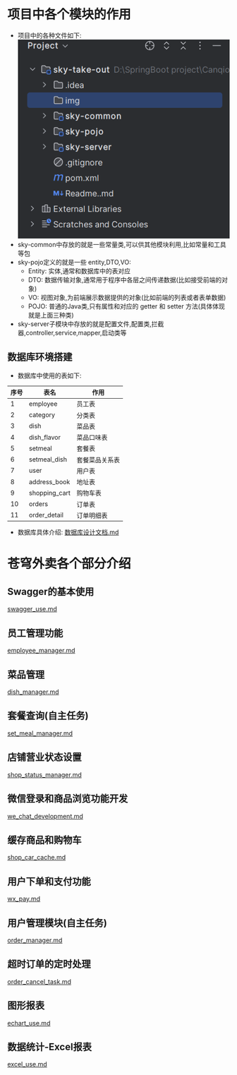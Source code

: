 # 项目中各个模块的作用
- 项目中的各种文件如下:
![img.png](img%2Fimg.png)
- sky-common中存放的就是一些常量类,可以供其他模块利用,比如常量和工具等包
- sky-pojo定义的就是一些 entity,DTO,VO:
  - Entity: 实体,通常和数据库中的表对应
  - DTO: 数据传输对象,通常用于程序中各层之间传递数据(比如接受前端的对象)
  - VO: 视图对象,为前端展示数据提供的对象(比如前端的列表或者表单数据)
  - POJO: 普通的Java类,只有属性和对应的 getter 和 setter 方法(具体体现就是上面三种类)
- sky-server子模块中存放的就是配置文件,配置类,拦截器,controller,service,mapper,启动类等
## 数据库环境搭建
- 数据库中使用的表如下:

序号|表名|作用
---|---|---
1|employee|员工表
2|category|分类表
3|dish|菜品表
4|dish_flavor|菜品口味表
5|setmeal|套餐表
6|setmeal_dish|套餐菜品关系表
7|user|用户表
8|address_book|地址表
9|shopping_cart|购物车表
10|orders|订单表
11|order_detail|订单明细表

- 数据库具体介绍: [数据库设计文档.md](doc%2F%CA%FD%BE%DD%BF%E2%C9%E8%BC%C6%CE%C4%B5%B5.md)
# 苍穹外卖各个部分介绍
## Swagger的基本使用
[swagger_use.md](doc%2Fswagger_use.md)
## 员工管理功能
[employee_manager.md](doc%2Femployee_manager.md)
## 菜品管理
[dish_manager.md](doc%2Fdish_manager.md)
## 套餐查询(自主任务)
[set_meal_manager.md](doc%2Fset_meal_manager.md)
## 店铺营业状态设置
[shop_status_manager.md](doc%2Fshop_status_manager.md)
## 微信登录和商品浏览功能开发
[we_chat_development.md](doc%2Fwe_chat_development.md)
## 缓存商品和购物车
[shop_car_cache.md](doc%2Fshop_car_cache.md)
## 用户下单和支付功能
[wx_pay.md](doc%2Fwx_pay.md)
## 用户管理模块(自主任务)
[order_manager.md](doc%2Forder_manager.md)
## 超时订单的定时处理
[order_cancel_task.md](doc%2Forder_cancel_task.md)
## 图形报表
[echart_use.md](doc%2Fechart_use.md)
## 数据统计-Excel报表
[excel_use.md](doc%2Fexcel_use.md)